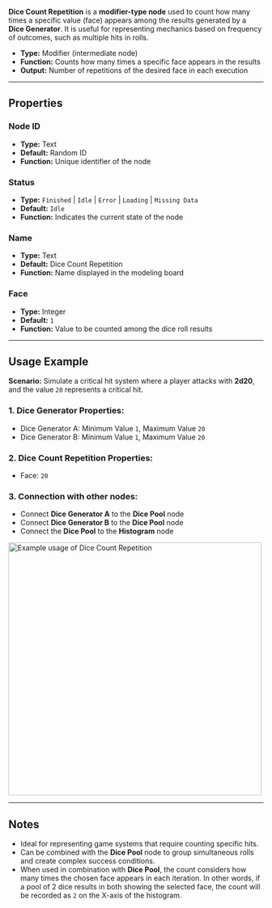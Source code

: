 **Dice Count Repetition** is a **modifier-type node** used to count how many times a specific value (face) appears among the results generated by a **Dice Generator**. It is useful for representing mechanics based on frequency of outcomes, such as multiple hits in rolls.

- **Type:** Modifier (intermediate node)
- **Function:** Counts how many times a specific face appears in the results
- **Output:** Number of repetitions of the desired face in each execution

---

## **Properties**

### **Node ID**

- **Type:** Text
- **Default:** Random ID
- **Function:** Unique identifier of the node

### **Status**

- **Type:** `Finished` | `Idle` | `Error` | `Loading` | `Missing Data`
- **Default:** `Idle`
- **Function:** Indicates the current state of the node

### **Name**

- **Type:** Text
- **Default:** Dice Count Repetition
- **Function:** Name displayed in the modeling board

### **Face**

- **Type:** Integer
- **Default:** `1`
- **Function:** Value to be counted among the dice roll results

---

## **Usage Example**

**Scenario:** Simulate a critical hit system where a player attacks with **2d20**, and the value `20` represents a critical hit.

### **1. Dice Generator Properties:**

- Dice Generator A: Minimum Value `1`, Maximum Value `20`
- Dice Generator B: Minimum Value `1`, Maximum Value `20`

### **2. Dice Count Repetition Properties:**

- Face: `20`

### **3. Connection with other nodes:**

- Connect **Dice Generator A** to the **Dice Pool** node
- Connect **Dice Generator B** to the **Dice Pool** node
- Connect the **Dice Pool** to the **Histogram** node

<img src="/images/critical-count.png" width="500px" alt="Example usage of Dice Count Repetition"/>

---

## **Notes**

- Ideal for representing game systems that require counting specific hits.
- Can be combined with the **Dice Pool** node to group simultaneous rolls and create complex success conditions.
- When used in combination with **Dice Pool**, the count considers how many times the chosen face appears in each iteration. In other words, if a pool of 2 dice results in both showing the selected face, the count will be recorded as `2` on the X-axis of the histogram.
